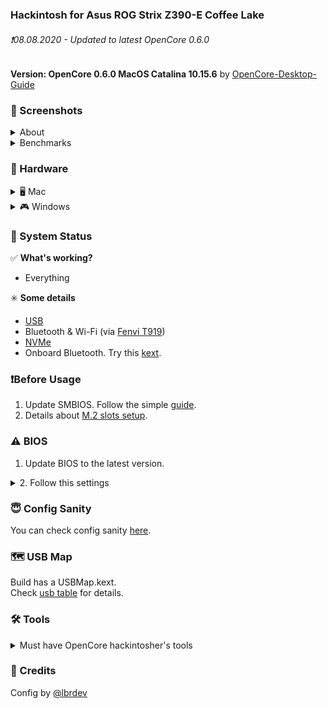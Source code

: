 ### Hackintosh for Asus ROG Strix Z390-E Coffee Lake
###### ❗️08.08.2020 - Updated to latest OpenCore 0.6.0
__Version: OpenCore 0.6.0 MacOS Catalina 10.15.6__ by [OpenCore-Desktop-Guide](https://dortania.github.io/OpenCore-Desktop-Guide/)

### 📸 Screenshots
<details>
<summary>About</summary>

![About](_resources/about.png)

</details>
<details>
<summary>Benchmarks</summary>

![Disk](_resources/disk.png)

![Cinebench](_resources/cinebench.png)

![Geekbench](_resources/geekbench.png)

</details>

### 📃 Hardware
<details>
<summary>🖥 Mac</summary>

* Motherboard: ASUS ROG STRIX Z390-E Gaming ATX (s-1151)
* CPU: Intel Core i5-9600K 3.7GHz/9MB (s-1151)
* GPU: Radeon RX 580 8GB DDR5 Sapphire Pulse
* RAM: Crucial Ballistic Sport LT Red  3200MHz (16x2)
* Memory: Samsung 970 EVO Plus 500GB
* WIFI/Bluetooth: [Fenvi T919](https://www.aliexpress.com/item/32778371977.html)
* Power: 650W Corsair RM650X
* CPU Cooler: Be Quite Dark Rock Pro 4
* Case: DeepCool Matrexx 55
* Monitor: LG UltraFine 27UL650-W 27’’
* Mouse: Logitech MXMaster 2S
* Keyboard: Varmilo VA108MAC

</details>

<details>
<summary>🎮 Windows</summary>

* Kingston SKC400S37 128Gb
* WD Caviar Blue WD10EZEX 1 Tb

</details>

### 🔄 System Status
✅ **What's working?**
- Everything

✳️ **Some details**
* [USB](_usb_map/usb_table.md)
* Bluetooth & Wi-Fi (via [Fenvi T919](https://www.aliexpress.com/item/32778371977.html))
* [NVMe](_resources/m2_info.png)
* Onboard Bluetooth. Try this [kext](https://github.com/zxystd/IntelBluetoothFirmware).

### ❗️Before Usage
1. Update SMBIOS. Follow the simple [guide](https://dortania.github.io/OpenCore-Desktop-Guide/post-install/iservices.html#generate-a-new-serial).
2. Details about [M.2 slots setup](_resources/m2_info.png).

### ⚠️ BIOS
1. Update BIOS to the latest version.

<details>
<summary>2. Follow this settings</summary>

|Option|Flag|
|-|-|
|Fast Boot | disable|
|Secure Boot | disable
|VT-d | disable
|CSM | disable
|CFG-Lock | disable
|Serial Port | disable
|WiFi & Bluetooth | disable
|Above 4G | enable
|XHCI Hand-off | enable
|OS Type | windows |
|XMP II profile (optional)| enable|

</details>

### 😇 Config Sanity
You can check config sanity [here](https://opencore.slowgeek.com/?file=coffeelake060fE9kZE&rs=coffeelake060).

### 🗺 USB Map
Build has a USBMap.kext.\
Check [usb table](_usb_map/usb_table.md) for details.

### 🛠 Tools
<details>
<summary>Must have OpenCore hackintosher's tools</summary>

* [MountEFI](https://github.com/corpnewt/MountEFI) - Helps to mount /EFI folder
* [ProperTree](https://github.com/corpnewt/MountEFI) - A way to open config.plist
* [USBMap](https://github.com/corpnewt/USBMap) - Tool to make a usb map
* [GenSMBIOS](https://github.com/corpnewt/GenSMBIOS) - Apple seral generator
* [Lilu-and-Friends](https://github.com/corpnewt/Lilu-and-Friends) - To update kexts
* [OCConfigCompare](https://github.com/corpnewt/OCConfigCompare) - To update OC

</details>

### 📩 Credits
Config by [@lbrdev](https://github.com/lbrdev)
